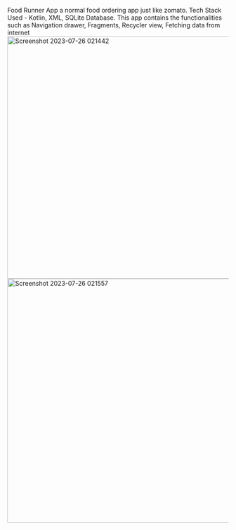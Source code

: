 Food Runner App a normal food ordering app just like zomato.
Tech Stack Used - Kotlin, XML, SQLite Database.
This app contains the functionalities such as Navigation drawer, Fragments, Recycler view, Fetching
data from internet
<img width="551" alt="Screenshot 2023-07-26 021442" src="https://github.com/Ayushtiwari2002/FOOD-RUNNER-APP/assets/98650309/e177fe58-afc2-4d06-9651-b729ceb33130">
<img width="555" alt="Screenshot 2023-07-26 021557" src="https://github.com/Ayushtiwari2002/FOOD-RUNNER-APP/assets/98650309/b6966baa-4205-48eb-8e60-5a938b3a9f6e">
